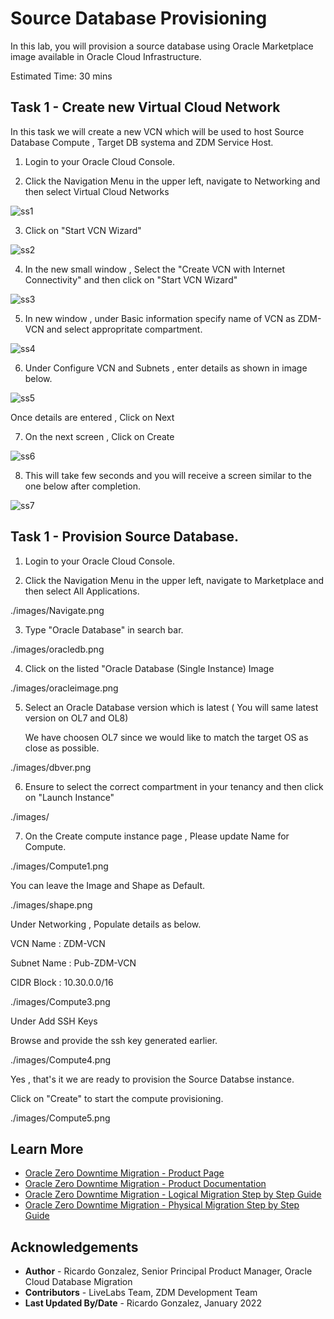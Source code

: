 # Source Database Provisioning

In this lab, you will provision a source database using Oracle Marketplace image available in Oracle Cloud Infrastructure.

Estimated Time: 30 mins
## Task 1 - Create new Virtual Cloud Network

In this task we will create a new VCN which will be used to host Source Database Compute , Target DB systema and ZDM Service Host.

1. Login to your Oracle Cloud Console.

2. Click the Navigation Menu in the upper left, navigate to Networking and then select Virtual Cloud Networks
   
![ss1](./images/task1navigate.png " ")
 
3. Click on "Start VCN Wizard"

![ss2](./images/Task1_VCNWizard.png " ")

4. In the new small window , Select the "Create VCN with Internet Connectivity" and then click on "Start VCN Wizard"

![ss3](./images/Task1_VCNWizard2.png " ")

5. In new window , under Basic information specify name of VCN as ZDM-VCN and select appropritate compartment.

![ss4](./images/Task1_VCNWizard3.png " ")

6. Under Configure VCN and Subnets , enter details as shown in image below.

![ss5](./images/Task1_VCNWizard4.png " ")

Once details are entered , Click on Next

7. On the next screen , Click on Create

![ss6](./images/Task1_VCNWizard5.png " ")

8. This will take few seconds and you will receive a screen similar to the one below after completion.

![ss7](./images/Task1_VCNWizard6.png " ")



## Task 1 - Provision Source Database.

1. Login to your Oracle Cloud Console.

2. Click the Navigation Menu in the upper left, navigate to Marketplace and then select All Applications.

./images/Navigate.png

3. Type "Oracle Database" in search bar.

./images/oracledb.png

4. Click on the listed "Oracle Database (Single Instance) Image

./images/oracleimage.png

5. Select an Oracle Database version which is latest ( You will same latest version on OL7 and OL8)
    
   We have choosen OL7 since we would like to match the target OS as close as possible.

./images/dbver.png

6. Ensure to select the correct compartment in your tenancy and then click on "Launch Instance"

./images/

7. On the Create compute instance page , Please update Name for Compute.

./images/Compute1.png

You can leave the Image and Shape as Default.

./images/shape.png

Under Networking , Populate details as below.

VCN Name : ZDM-VCN

Subnet Name : Pub-ZDM-VCN

CIDR Block : 10.30.0.0/16

./images/Compute3.png

Under Add SSH Keys

Browse and provide the ssh key generated earlier.

./images/Compute4.png

Yes , that's it we are ready to provision the Source Databse instance.

Click on "Create" to start the compute provisioning.

./images/Compute5.png







## Learn More

* [Oracle Zero Downtime Migration - Product Page](http://www.oracle.com/goto/zdm)
* [Oracle Zero Downtime Migration - Product Documentation](https://docs.oracle.com/en/database/oracle/zero-downtime-migration/)
* [Oracle Zero Downtime Migration - Logical Migration Step by Step Guide](https://www.oracle.com/a/tech/docs/oracle-zdm-logical-migration-step-by-step-guide.pdf)
* [Oracle Zero Downtime Migration - Physical Migration Step by Step Guide](https://www.oracle.com/a/tech/docs/oracle-zdm-step-by-step-guide.pdf)



## Acknowledgements
* **Author** - Ricardo Gonzalez, Senior Principal Product Manager, Oracle Cloud Database Migration
* **Contributors** - LiveLabs Team, ZDM Development Team
* **Last Updated By/Date** - Ricardo Gonzalez, January 2022


[def]: ./images/task1navigate.png